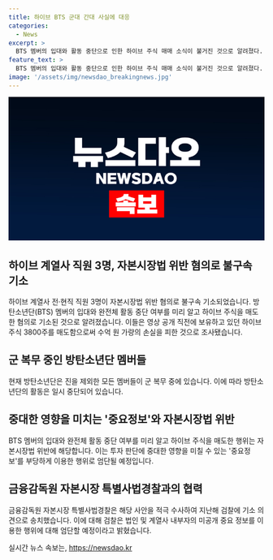 ```yaml
---
title: 하이브 BTS 군대 간대 사실에 대응
categories:
  - News
excerpt: >
  BTS 멤버의 입대와 활동 중단으로 인한 하이브 주식 매매 소식이 불거진 것으로 알려졌다. 하이브 계열사 직원 3명이 입대 소식을 알고 주식을 팔아 손실을 피했다. 이들은 공개 직전에 주식을 매도하면서 2억3311만원 가량의 손실을 피했으며, 입대 소식을 미리 알고 있었음이 조사됐다. 이에 대한 검찰의 입장은 미공개 중요 정보를 이용한 행위는 엄단할 예정이라고 밝혔다. BTS는 현재 진을 제외하고 모든 멤버가 군 복무 중이다.
feature_text: >
  BTS 멤버의 입대와 활동 중단으로 인한 하이브 주식 매매 소식이 불거진 것으로 알려졌다. 하이브 계열사 직원 3명이 입대 소식을 알고 주식을 팔아 손실을 피했다. 이들은 공개 직전에 주식을 매도하면서 2억3311만원 가량의 손실을 피했으며, 입대 소식을 미리 알고 있었음이 조사됐다. 이에 대한 검찰의 입장은 미공개 중요 정보를 이용한 행위는 엄단할 예정이라고 밝혔다. BTS는 현재 진을 제외하고 모든 멤버가 군 복무 중이다.
image: '/assets/img/newsdao_breakingnews.jpg'
---
```


<p><img src="/assets/img/newsdao_breakingnews.jpg" alt="koreaapp 속보" /></p>

<h2 data-ke-size="size26">하이브 계열사 직원 3명, 자본시장법 위반 혐의로 불구속 기소</h2>

<p data-ke-size="size16">하이브 계열사 전·현직 직원 3명이 자본시장법 위반 혐의로 불구속 기소되었습니다. 방탄소년단(BTS) 멤버의 입대와 완전체 활동 중단 여부를 미리 알고 하이브 주식을 매도한 혐의로 기소된 것으로 알려졌습니다. 이들은 영상 공개 직전에 보유하고 있던 하이브 주식 3800주를 매도함으로써 수억 원 가량의 손실을 피한 것으로 조사됐습니다.</p>

<h2 data-ke-size="size26">군 복무 중인 방탄소년단 멤버들</h2>

<p data-ke-size="size16">현재 방탄소년단은 진을 제외한 모든 멤버들이 군 복무 중에 있습니다. 이에 따라 방탄소년단의 활동은 일시 중단되어 있습니다.</p>

<h2 data-ke-size="size26">중대한 영향을 미치는 '중요정보'와 자본시장법 위반</h2>

<p data-ke-size="size16">BTS 멤버의 입대와 완전체 활동 중단 여부를 미리 알고 하이브 주식을 매도한 행위는 자본시장법 위반에 해당합니다. 이는 투자 판단에 중대한 영향을 미칠 수 있는 '중요정보'를 부당하게 이용한 행위로 엄단될 예정입니다.</p>

<h2 data-ke-size="size26">금융감독원 자본시장 특별사법경찰과의 협력</h2>

<p data-ke-size="size16">금융감독원 자본시장 특별사법경찰은 해당 사안을 적극 수사하여 지난해 검찰에 기소 의견으로 송치했습니다. 이에 대해 검찰은 법인 및 계열사 내부자의 미공개 중요 정보를 이용한 행위에 대해 엄단할 예정이라고 밝혔습니다.</p>
실시간 뉴스 속보는, <a href="https://newsdao.kr" rel="dofollow">https://newsdao.kr</a>


